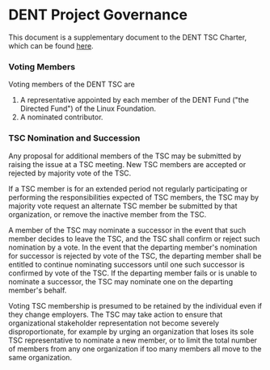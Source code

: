 # DENT Project Governance
This document is a supplementary document to the DENT TSC Charter, which can be found [here](https://dent.dev/wp-content/uploads/sites/36/2020/02/DENT-Project-Technical-Charter-1-31-2020.docx.pdf).

### Voting Members
Voting members of the DENT TSC are

1. A representative appointed by each member of the DENT Fund ("the Directed Fund") of the Linux Foundation.
2. A nominated contributor.

### TSC Nomination and Succession

Any proposal for additional members of the TSC may be submitted by raising the issue at a TSC meeting. New TSC members are accepted or rejected by majority vote of the TSC.

If a TSC member is for an extended period not regularly participating or performing the responsibilities expected of TSC members, the TSC may by majority vote request an alternate TSC member be submitted by that organization, or remove the inactive member from the TSC.

A member of the TSC may nominate a successor in the event that such member decides to leave the TSC, and the TSC shall confirm or reject such nomination by a vote.  In the event that the departing member's nomination for successor is rejected by vote of the TSC, the departing member shall be entitled to continue nominating successors until one such successor is confirmed by vote of the TSC.  If the departing member fails or is unable to nominate a successor, the TSC may nominate one on the departing member's behalf.

Voting TSC membership is presumed to be retained by the individual even if they change employers.  The TSC may take action to ensure that organizational stakeholder representation not become severely disproportionate, for example by urging an organization that loses its sole TSC representative to nominate a new member, or to limit the total number of members from any one organization if too many members all move to the same organization.
